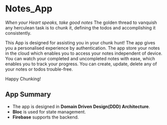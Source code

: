 # Notes_App

*When your Heart speaks, take good notes*
The golden thread to vanquish any herculean task is to chunk it, defining the todos and accomplishing it consistently.

This App is designed for assisting you in your chunk hunt!
The app gives you a personalised experience by authentication.
The app store your notes in the cloud which enables you to access your notes independent of device.
You can watch your completed and uncompleted notes with ease, which enables you to track your progress.
You can create, update, delete any of your notes or todos trouble-free.

Happy Chunking!

## App Summary

- The app is designed in **Domain Driven Design(DDD) Architecture**.
- **Bloc** is used for state management.
- **Firebase** supports the backend.

